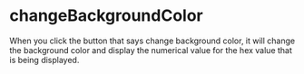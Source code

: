# changeBackgroundColor

When you click the button that says change background color, it will change the background color and display the numerical value for the hex value that is being displayed.
